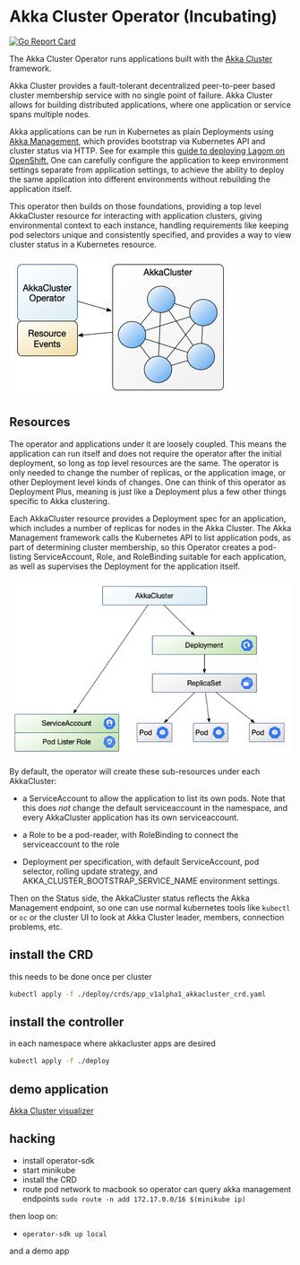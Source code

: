 # Akka Cluster Operator (Incubating)

[![Go Report Card](https://goreportcard.com/badge/github.com/lightbend/akka-cluster-operator)](https://goreportcard.com/report/github.com/lightbend/akka-cluster-operator)

The Akka Cluster Operator runs applications built with the [Akka
Cluster](https://doc.akka.io/docs/akka/current/common/cluster.html) framework.

Akka Cluster provides a fault-tolerant decentralized peer-to-peer based cluster membership
service with no single point of failure. Akka Cluster allows for building distributed
applications, where one application or service spans multiple nodes.

Akka applications can be run in Kubernetes as plain Deployments using [Akka
Management](https://doc.akka.io/docs/akka-management/current/), which provides bootstrap
via Kubernetes API and cluster status via HTTP. See for example this [guide to deploying
Lagom on
OpenShift.](https://developer.lightbend.com/guides/openshift-deployment/lagom/index.html)
One can carefully configure the application to keep environment settings separate from
application settings, to achieve the ability to deploy the same application into different
environments without rebuilding the application itself.

This operator then builds on those foundations, providing a top level AkkaCluster resource
for interacting with application clusters, giving environmental context to each instance,
handling requirements like keeping pod selectors unique and consistently specified, and
provides a way to view cluster status in a Kubernetes resource.

![Akka Cluster Operator diagram](akka-cluster-operator.png)

## Resources

The operator and applications under it are loosely coupled. This means the application can
run itself and does not require the operator after the initial deployment, so long as top
level resources are the same. The operator is only needed to change the number of
replicas, or the application image, or other Deployment level kinds of changes. One can
think of this operator as Deployment Plus, meaning is just like a Deployment plus a few
other things specific to Akka clustering.

Each AkkaCluster resource provides a Deployment spec for an application, which includes a
number of replicas for nodes in the Akka Cluster. The Akka Management framework calls the
Kubernetes API to list application pods, as part of determining cluster membership, so
this Operator creates a pod-listing ServiceAccount, Role, and RoleBinding suitable for
each application, as well as supervises the Deployment for the application itself.

![Akka Cluster resources](akka-cluster-resources.png)

By default, the operator will create these sub-resources under each AkkaCluster:

* a ServiceAccount to allow the application to list its own pods. Note that this does
  _not_ change the default serviceaccount in the namespace, and every AkkaCluster
  application has its own serviceaccount.

* a Role to be a pod-reader, with RoleBinding to connect the serviceaccount to the role

* Deployment per specification, with default ServiceAccount, pod selector, rolling update
  strategy, and AKKA_CLUSTER_BOOTSTRAP_SERVICE_NAME environment settings.

Then on the Status side, the AkkaCluster status reflects the Akka Management endpoint, so
one can use normal kubernetes tools like `kubectl` or `oc` or the cluster UI to look at
Akka Cluster leader, members, connection problems, etc.

## install the CRD

this needs to be done once per cluster

```bash
kubectl apply -f ./deploy/crds/app_v1alpha1_akkacluster_crd.yaml
```

## install the controller

in each namespace where akkacluster apps are desired

```bash
kubectl apply -f ./deploy
```

## demo application

[Akka Cluster visualizer](https://github.com/dbrinegar/akka-java-cluster-openshift)

## hacking

* install operator-sdk
* start minikube
* install the CRD
* route pod network to macbook so operator can query akka management endpoints `sudo route -n add 172.17.0.0/16 $(minikube ip)`

then loop on:

* `operator-sdk up local`

and a demo app
